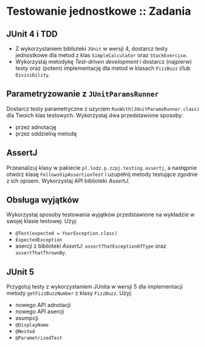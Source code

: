 # Testowanie jednostkowe :: Zadania
## JUnit 4 i TDD
- Z wykorzystaniem biblioteki `JUnit` w wersji 4, dostarcz testy jednostkowe dla metod z klas 
`SimpleCalculator` oraz `StackExercise`. 
- Wykorzystaj metodykę *Test-driven development* i dostarcz (najpierw) testy oraz (potem) 
implementację dla metod w klasach `FizzBuzz` i/lub `Divisibility`.


## Parametryzowanie z `JUnitParamsRunner`
Dostarcz testy parametryczne z uzyciem `RunWith(JUnitParamsRunner.class)` dla Twoich klas testowych.
Wykorzystaj dwa przedstawione sposoby: 
- przez adnotację
- przez oddzielną metodę


## AssertJ
Przeanalizuj klasy w pakiecie `pl.lodz.p.zzpj.testing.assertj`, a następnie 
otwórz klasę `FellowshipAssertionTest` i uzupełnij metody testujące zgodnie z ich opisem.
Wykorzystaj API biblioteki *AssertJ*.


## Obsługa wyjątków
Wykorzystaj sposoby testowania wyjątków przedstawione na wykładzie w swojej klasie testowej.
Użyj:
- `@Test(expected = YourException.class)`
- `ExpectedException` 
- asercji z biblioteki *AssertJ*: `assertThatExceptionOfType` oraz `assertThatThrownBy`.

## JUnit 5
Przygotuj testy z wykorzystaniem JUnita w wersji 5 dla implementacji metody `getFizzBuzzNumber` z klasy `FizzBuzz`. 
Użyj:
- nowego API adnotacji
- nowego API asercji
- asumpcji
- `@DisplayName`
- `@Nested`
- `@ParametrizedTest`
